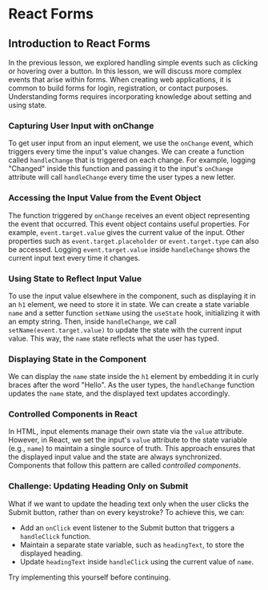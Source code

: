# React Forms

## Introduction to React Forms

In the previous lesson, we explored handling simple events such as clicking or hovering over a button. In this lesson, we will discuss more complex events that arise within forms. When creating web applications, it is common to build forms for login, registration, or contact purposes. Understanding forms requires incorporating knowledge about setting and using state.

### Capturing User Input with onChange

To get user input from an input element, we use the `onChange` event, which triggers every time the input's value changes. We can create a function called `handleChange` that is triggered on each change. For example, logging "Changed" inside this function and passing it to the input's `onChange` attribute will call `handleChange` every time the user types a new letter.

### Accessing the Input Value from the Event Object

The function triggered by `onChange` receives an event object representing the event that occurred. This event object contains useful properties. For example, `event.target.value` gives the current value of the input. Other properties such as `event.target.placeholder` or `event.target.type` can also be accessed. Logging `event.target.value` inside `handleChange` shows the current input text every time it changes.

### Using State to Reflect Input Value

To use the input value elsewhere in the component, such as displaying it in an `h1` element, we need to store it in state. We can create a state variable `name` and a setter function `setName` using the `useState` hook, initializing it with an empty string. Then, inside `handleChange`, we call `setName(event.target.value)` to update the state with the current input value. This way, the `name` state reflects what the user has typed.

### Displaying State in the Component

We can display the `name` state inside the `h1` element by embedding it in curly braces after the word "Hello". As the user types, the `handleChange` function updates the `name` state, and the displayed text updates accordingly.

### Controlled Components in React

In HTML, input elements manage their own state via the `value` attribute. However, in React, we set the input's `value` attribute to the state variable (e.g., `name`) to maintain a single source of truth. This approach ensures that the displayed input value and the state are always synchronized. Components that follow this pattern are called _controlled components_.

### Challenge: Updating Heading Only on Submit

What if we want to update the heading text only when the user clicks the Submit button, rather than on every keystroke? To achieve this, we can:

- Add an `onClick` event listener to the Submit button that triggers a `handleClick` function.
- Maintain a separate state variable, such as `headingText`, to store the displayed heading.
- Update `headingText` inside `handleClick` using the current value of `name`.

Try implementing this yourself before continuing.
